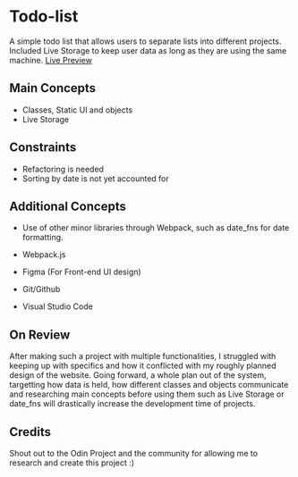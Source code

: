 # Todo-list
A simple todo list that allows users to separate lists into different projects. Included Live Storage to keep user data as long as they are using the same machine.
[Live Preview](https://j24chen.github.io/todo-list/)

## Main Concepts
- Classes, Static UI and objects
- Live Storage


## Constraints
- Refactoring is needed
- Sorting by date is not yet accounted for
  
## Additional Concepts
- Use of other minor libraries through Webpack, such as date_fns for date formatting.

- Webpack.js
- Figma (For Front-end UI design)
- Git/Github
- Visual Studio Code

## On Review
After making such a project with multiple functionalities, I struggled with keeping up with specifics and how it conflicted with my roughly planned design of the website.
Going forward, a whole plan out of the system, targetting how data is held, how different classes and objects communicate and researching main concepts before using them such 
as Live Storage or date_fns will drastically increase the development time of projects.

## Credits
Shout out to the Odin Project and the community for allowing me to research and create this project :)

